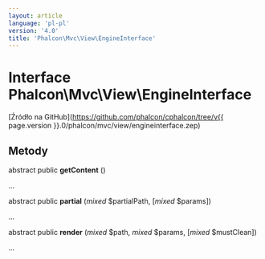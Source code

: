 ```yaml
---
layout: article
language: 'pl-pl'
version: '4.0'
title: 'Phalcon\Mvc\View\EngineInterface'
---
```

# Interface **Phalcon\Mvc\View\EngineInterface**

[Źródło na GitHub](https://github.com/phalcon/cphalcon/tree/v{{ page.version }}.0/phalcon/mvc/view/engineinterface.zep)

## Metody

abstract public **getContent** ()

...

abstract public **partial** (*mixed* $partialPath, [*mixed* $params])

...

abstract public **render** (*mixed* $path, *mixed* $params, [*mixed* $mustClean])

...